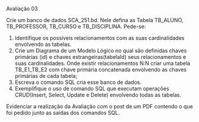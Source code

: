 Avaliação 03

Crie um banco de dados SCA_251.bd. 
Nele defina as Tabela TB_ALUNO, TB_PROFESSOR, TB_CURSO e TB_DISCIPLINA.
Pede-se:

1) Identifique os possíveis relacionamentos com as suas cardinalidades envolvendo as tabelas.
2) Crie um Diagrama de um Modelo Lógico no qual são definidas chaves primárias (id) e chaves estrangeiras(tabelaId) seus relacionamentos e suas cardinalidades. Onde existir relacionamentos N:N criar uma tabela TB_E1_TB_E2 com chave primária concatenada envolvendo as chaves primárias de cada tabela;
3) Escreva o comando SQL cria esse banco de dados. 
4) Exemplifique o uso de comando SQL que executam operações CRUD(Insert, Select, Update e Delete) envolvendo todas as tabelas.

Evidenciar a realização da Avaliação com o post de um PDF contendo o que foi pedido junto as saídas dos comandos SQL.
